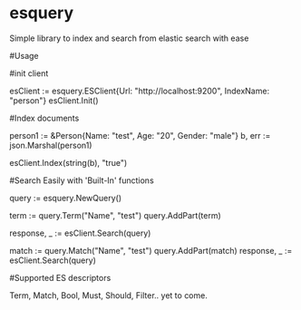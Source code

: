 # esquery
Simple library to index and search from elastic search with ease

#Usage

#init client

esClient := esquery.ESClient{Url: "http://localhost:9200", IndexName: "person"}
esClient.Init()

#Index documents

person1 := &Person{Name: "test", Age: "20", Gender: "male"}
b, err := json.Marshal(person1)

esClient.Index(string(b), "true")

#Search Easily with 'Built-In' functions

query := esquery.NewQuery()

term := query.Term("Name", "test")
query.AddPart(term)

response, _ := esClient.Search(query)


match := query.Match("Name", "test")
query.AddPart(match)
response, _ := esClient.Search(query)

#Supported ES descriptors

Term, Match, Bool, Must, Should, Filter.. yet to come.
